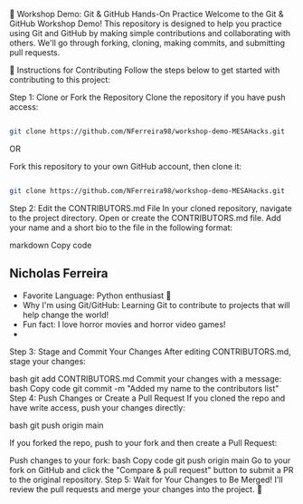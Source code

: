 🚀 Workshop Demo: Git & GitHub Hands-On Practice
Welcome to the Git & GitHub Workshop Demo! This repository is designed to help you practice using Git and GitHub by making simple contributions and collaborating with others. We'll go through forking, cloning, making commits, and submitting pull requests.

📝 Instructions for Contributing
Follow the steps below to get started with contributing to this project:

Step 1: Clone or Fork the Repository
Clone the repository if you have push access:

```bash

git clone https://github.com/NFerreira98/workshop-demo-MESAHacks.git 
```
OR

Fork this repository to your own GitHub account, then clone it:

```bash

git clone https://github.com/NFerreira98/workshop-demo-MESAHacks.git
```
Step 2: Edit the CONTRIBUTORS.md File
In your cloned repository, navigate to the project directory.
Open or create the CONTRIBUTORS.md file.
Add your name and a short bio to the file in the following format:

markdown
Copy code
## Nicholas Ferreira
- Favorite Language: Python enthusiast 🐍
- Why I'm using Git/GitHub: Learning Git to contribute to projects that will help change the world!
- Fun fact: I love horror movies and horror video games!
- 
Step 3: Stage and Commit Your Changes
After editing CONTRIBUTORS.md, stage your changes:

bash
git add CONTRIBUTORS.md
Commit your changes with a message:
bash
Copy code
git commit -m "Added my name to the contributors list"
Step 4: Push Changes or Create a Pull Request
If you cloned the repo and have write access, push your changes directly:

bash
git push origin main

If you forked the repo, push to your fork and then create a Pull Request:

Push changes to your fork:
bash
Copy code
git push origin main
Go to your fork on GitHub and click the "Compare & pull request" button to submit a PR to the original repository.
Step 5: Wait for Your Changes to Be Merged!
I'll review the pull requests and merge your changes into the project. 🎉
